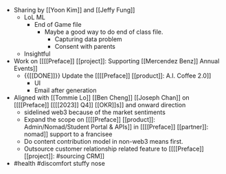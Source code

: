 - Sharing by [[Yoon Kim]] and [[Jeffy Fung]]
    - LoL ML
        - End of Game file
            - Maybe a good way to do end of class file.
                - Capturing data problem
                - Consent with parents
    - Insightful
- Work on [[[[Preface]] [[project]]: Supporting [[Mercendez Benz]] Annual Events]]
    - {{[[DONE]]}}  Update the [[[[Preface]] [[product]]: A.I. Coffee 2.0]]
        - UI
        - Email after generation
- Aligned with [[Tommie Lo]] [[Ben Cheng]] [[Joseph Chan]] on [[[[Preface]] [[[[2023]] Q4]] [[OKR]]s]] and onward direction
    - sidelined web3 because of the market sentiments
    - Expand the scope on [[[[Preface]] [[product]]: Admin/Nomad/Student Portal & APIs]] in [[[[Preface]] [[partner]]: nomad]] support to a francisee
    - Do content contribution model in non-web3 means first.
    - Outsource customer relationship related feature to [[[[Preface]] [[project]]: #sourcing CRM]]
- #health #discomfort stuffy nose
